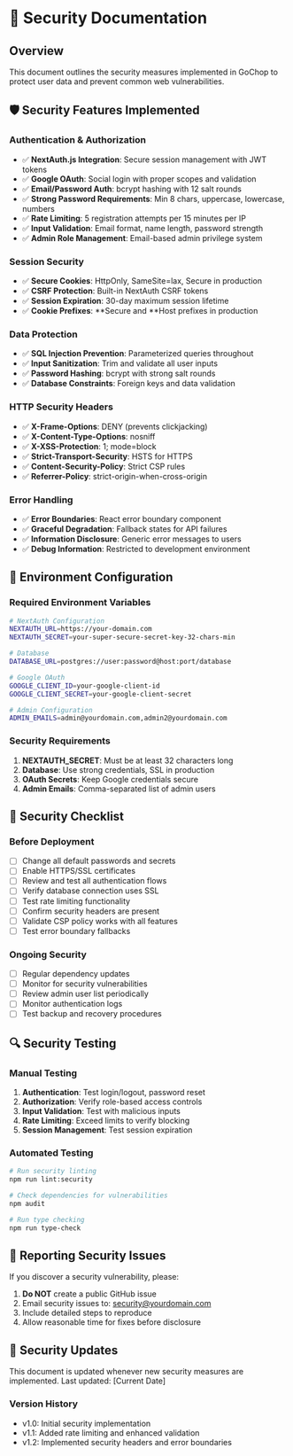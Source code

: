 # 🔐 Security Documentation

## Overview

This document outlines the security measures implemented in GoChop to protect user data and prevent common web vulnerabilities.

## 🛡️ Security Features Implemented

### Authentication & Authorization

- ✅ **NextAuth.js Integration**: Secure session management with JWT tokens
- ✅ **Google OAuth**: Social login with proper scopes and validation
- ✅ **Email/Password Auth**: bcrypt hashing with 12 salt rounds
- ✅ **Strong Password Requirements**: Min 8 chars, uppercase, lowercase, numbers
- ✅ **Rate Limiting**: 5 registration attempts per 15 minutes per IP
- ✅ **Input Validation**: Email format, name length, password strength
- ✅ **Admin Role Management**: Email-based admin privilege system

### Session Security

- ✅ **Secure Cookies**: HttpOnly, SameSite=lax, Secure in production
- ✅ **CSRF Protection**: Built-in NextAuth CSRF tokens
- ✅ **Session Expiration**: 30-day maximum session lifetime
- ✅ **Cookie Prefixes**: **Secure and **Host prefixes in production

### Data Protection

- ✅ **SQL Injection Prevention**: Parameterized queries throughout
- ✅ **Input Sanitization**: Trim and validate all user inputs
- ✅ **Password Hashing**: bcrypt with strong salt rounds
- ✅ **Database Constraints**: Foreign keys and data validation

### HTTP Security Headers

- ✅ **X-Frame-Options**: DENY (prevents clickjacking)
- ✅ **X-Content-Type-Options**: nosniff
- ✅ **X-XSS-Protection**: 1; mode=block
- ✅ **Strict-Transport-Security**: HSTS for HTTPS
- ✅ **Content-Security-Policy**: Strict CSP rules
- ✅ **Referrer-Policy**: strict-origin-when-cross-origin

### Error Handling

- ✅ **Error Boundaries**: React error boundary component
- ✅ **Graceful Degradation**: Fallback states for API failures
- ✅ **Information Disclosure**: Generic error messages to users
- ✅ **Debug Information**: Restricted to development environment

## 🔧 Environment Configuration

### Required Environment Variables

```bash
# NextAuth Configuration
NEXTAUTH_URL=https://your-domain.com
NEXTAUTH_SECRET=your-super-secure-secret-key-32-chars-min

# Database
DATABASE_URL=postgres://user:password@host:port/database

# Google OAuth
GOOGLE_CLIENT_ID=your-google-client-id
GOOGLE_CLIENT_SECRET=your-google-client-secret

# Admin Configuration
ADMIN_EMAILS=admin@yourdomain.com,admin2@yourdomain.com
```

### Security Requirements

1. **NEXTAUTH_SECRET**: Must be at least 32 characters long
2. **Database**: Use strong credentials, SSL in production
3. **OAuth Secrets**: Keep Google credentials secure
4. **Admin Emails**: Comma-separated list of admin users

## 🚨 Security Checklist

### Before Deployment

- [ ] Change all default passwords and secrets
- [ ] Enable HTTPS/SSL certificates
- [ ] Review and test all authentication flows
- [ ] Verify database connection uses SSL
- [ ] Test rate limiting functionality
- [ ] Confirm security headers are present
- [ ] Validate CSP policy works with all features
- [ ] Test error boundary fallbacks

### Ongoing Security

- [ ] Regular dependency updates
- [ ] Monitor for security vulnerabilities
- [ ] Review admin user list periodically
- [ ] Monitor authentication logs
- [ ] Test backup and recovery procedures

## 🔍 Security Testing

### Manual Testing

1. **Authentication**: Test login/logout, password reset
2. **Authorization**: Verify role-based access controls
3. **Input Validation**: Test with malicious inputs
4. **Rate Limiting**: Exceed limits to verify blocking
5. **Session Management**: Test session expiration

### Automated Testing

```bash
# Run security linting
npm run lint:security

# Check dependencies for vulnerabilities
npm audit

# Run type checking
npm run type-check
```

## 🐛 Reporting Security Issues

If you discover a security vulnerability, please:

1. **Do NOT** create a public GitHub issue
2. Email security issues to: security@yourdomain.com
3. Include detailed steps to reproduce
4. Allow reasonable time for fixes before disclosure

## 🔄 Security Updates

This document is updated whenever new security measures are implemented. Last updated: [Current Date]

### Version History

- v1.0: Initial security implementation
- v1.1: Added rate limiting and enhanced validation
- v1.2: Implemented security headers and error boundaries
